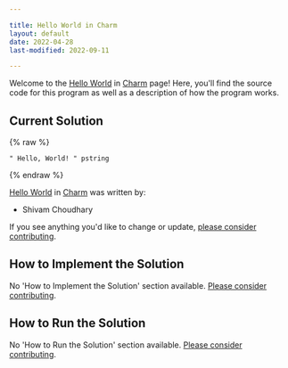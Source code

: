 ```yaml
---

title: Hello World in Charm
layout: default
date: 2022-04-28
last-modified: 2022-09-11

---
```


Welcome to the [Hello World](https://sampleprograms.io/projects/hello-world) in [Charm](https://sampleprograms.io/languages/charm) page! Here, you'll find the source code for this program as well as a description of how the program works.

## Current Solution

{% raw %}

```charm
" Hello, World! " pstring
```

{% endraw %}

[Hello World](https://sampleprograms.io/projects/hello-world) in [Charm](https://sampleprograms.io/languages/charm) was written by:

- Shivam Choudhary

If you see anything you'd like to change or update, [please consider contributing](https://github.com/TheRenegadeCoder/sample-programs).

## How to Implement the Solution

No 'How to Implement the Solution' section available. [Please consider contributing](https://github.com/TheRenegadeCoder/sample-programs-website).

## How to Run the Solution

No 'How to Run the Solution' section available. [Please consider contributing](https://github.com/TheRenegadeCoder/sample-programs-website).